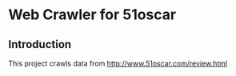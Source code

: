 # Web Crawler for 51oscar

## Introduction

This project crawls data from http://www.51oscar.com/review.html
